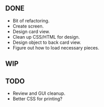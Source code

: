 DONE
----
* Bit of refactoring.
* Create screen.
* Design card view.
* Clean up CSS/HTML for design.
* Design object to back card view.
* Figure out how to load necessary pieces.

WIP
---

TODO
----
* Review and GUI cleanup.
* Better CSS for printing?